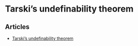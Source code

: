 # Tarski’s undefinability theorem

## Articles

- [Tarski’s undefinability theorem](https://en.wikipedia.org/wiki/Tarski%27s_undefinability_theorem)
